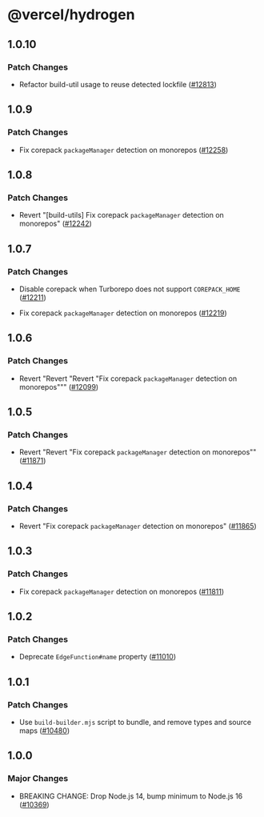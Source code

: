 # @vercel/hydrogen

## 1.0.10

### Patch Changes

- Refactor build-util usage to reuse detected lockfile ([#12813](https://github.com/vercel/vercel/pull/12813))

## 1.0.9

### Patch Changes

- Fix corepack `packageManager` detection on monorepos ([#12258](https://github.com/vercel/vercel/pull/12258))

## 1.0.8

### Patch Changes

- Revert "[build-utils] Fix corepack `packageManager` detection on monorepos" ([#12242](https://github.com/vercel/vercel/pull/12242))

## 1.0.7

### Patch Changes

- Disable corepack when Turborepo does not support `COREPACK_HOME` ([#12211](https://github.com/vercel/vercel/pull/12211))

- Fix corepack `packageManager` detection on monorepos ([#12219](https://github.com/vercel/vercel/pull/12219))

## 1.0.6

### Patch Changes

- Revert "Revert "Revert "Fix corepack `packageManager` detection on monorepos""" ([#12099](https://github.com/vercel/vercel/pull/12099))

## 1.0.5

### Patch Changes

- Revert "Revert "Fix corepack `packageManager` detection on monorepos"" ([#11871](https://github.com/vercel/vercel/pull/11871))

## 1.0.4

### Patch Changes

- Revert "Fix corepack `packageManager` detection on monorepos" ([#11865](https://github.com/vercel/vercel/pull/11865))

## 1.0.3

### Patch Changes

- Fix corepack `packageManager` detection on monorepos ([#11811](https://github.com/vercel/vercel/pull/11811))

## 1.0.2

### Patch Changes

- Deprecate `EdgeFunction#name` property ([#11010](https://github.com/vercel/vercel/pull/11010))

## 1.0.1

### Patch Changes

- Use `build-builder.mjs` script to bundle, and remove types and source maps ([#10480](https://github.com/vercel/vercel/pull/10480))

## 1.0.0

### Major Changes

- BREAKING CHANGE: Drop Node.js 14, bump minimum to Node.js 16 ([#10369](https://github.com/vercel/vercel/pull/10369))
